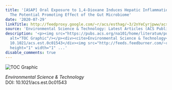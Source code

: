 ```yaml
---
title: '[ASAP] Oral Exposure to 1,4-Dioxane Induces Hepatic Inflammation in Mice:
  The Potential Promoting Effect of the Gut Microbiome'
date: '2020-07-29'
linkTitle: http://feedproxy.google.com/~r/acs/esthag/~3/2nYeCyrjpww/acs.est.0c01543
source: 'Environmental Science & Technology: Latest Articles (ACS Publications)'
description: '<p><img src="https://pubs.acs.org/na101/home/literatum/publisher/achs/journals/content/esthag/0/esthag.ahead-of-print/acs.est.0c01543/20200729/images/medium/es0c01543_0007.gif"
  alt="TOC Graphic"/></p><div><cite>Environmental Science & Technology</cite></div><div>DOI:
  10.1021/acs.est.0c01543</div><img src="http://feeds.feedburner.com/~r/acs/esthag/~4/2nYeCyrjpww"
  height="1" width="1" ...'
disable_comments: true
---
```

<p><img src="https://pubs.acs.org/na101/home/literatum/publisher/achs/journals/content/esthag/0/esthag.ahead-of-print/acs.est.0c01543/20200729/images/medium/es0c01543_0007.gif" alt="TOC Graphic"/></p><div><cite>Environmental Science & Technology</cite></div><div>DOI: 10.1021/acs.est.0c01543</div><img src="http://feeds.feedburner.com/~r/acs/esthag/~4/2nYeCyrjpww" height="1" width="1" ...